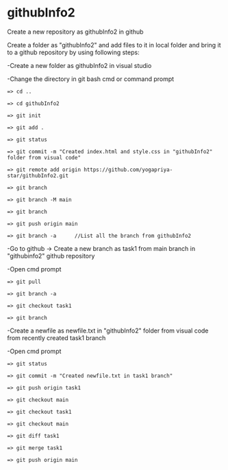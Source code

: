 # githubInfo2
Create a new repository as githubInfo2 in github

Create a folder as "githubInfo2" and add files to it in local folder and bring it to  a github repository by using following steps:

  -Create a new folder as githubInfo2 in visual studio
  
  -Change the directory in git bash cmd or command prompt
  
    => cd ..
    
    => cd githubInfo2
    
    => git init
    
    => git add .
    
    => git status
    
    => git commit -m "Created index.html and style.css in "githubInfo2" folder from visual code"
    
    => git remote add origin https://github.com/yogapriya-star/githubInfo2.git
    
    => git branch
    
    => git branch -M main
    
    => git branch
    
    => git push origin main
    
    => git branch -a      //List all the branch from githubInfo2
    
  -Go to github -> Create a new branch as task1 from main branch in "githubinfo2" github repository
  
  -Open cmd prompt
  
    => git pull
    
    => git branch -a
    
    => git checkout task1
    
    => git branch
    
  -Create a newfile as newfile.txt in "githubInfo2" folder from visual code  from recently created task1 branch 
  
   -Open cmd prompt
   
    => git status
    
    => git commit -m "Created newfile.txt in task1 branch"
    
    => git push origin task1
    
    => git checkout main
    
    => git checkout task1
    
    => git checkout main
    
    => git diff task1
    
    => git merge task1
    
    => git push origin main
